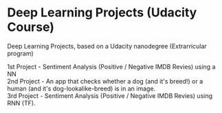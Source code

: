 # Deep Learning Projects (Udacity Course)
Deep Learning Projects, based on a Udacity nanodegree (Extrarricular program)

1st Project - Sentiment Analysis (Positive / Negative IMDB Revies) using a NN
<br>
2nd Project - An app that checks whether a dog (and it's breed!) or a human (and it's dog-lookalike-breed) is in an image.
<br>
3rd Project - Sentiment Analysis (Positive / Negative IMDB Revies) using RNN (TF).
<br>
